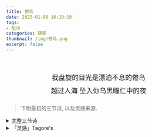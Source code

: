 ```yaml
---
title: 倦鸟
date: 2025-01-08 16:10:10
tags: 
- 短诗
categories: 随笔
thumbnail: /img/倦鸟.png
excerpt: false
---
```

<br>
<p style = " 
    font-size: 1.3em;
    text-align: center;
    line-height: 2em;"
>
我盘旋的目光是漂泊不息的倦鸟
<br>
越过人海 坠入你乌黑瞳仁中的夜
</p>

> 下附最初的三节诗, 以及灵感来源.

<details>
<summary> 完整三节诗</summary>
<p style = " 
    font-size: 1em;
    text-align: center;
    line-height: 1.5em;"
>
我盘旋的目光是漂泊不息的倦鸟 <br>
越过人海终于落入你乌黑瞳仁中的夜<br>
<br>
你澄澈的眼眸映照着闪烁明灭的晨星<br>
你泛着红晕的脸颊 留着朝霞热切亲吻的印记<br>
<br>
我们的目光还是悄然相遇了<br>
你温和的凝视又让我想起黎明的微光<br>
我漆黑的羽翼微微颤动 随后灼灼燃烧<br>
于是 我的目光载着余烬 再度飞远了<br>
</p>
</details>

<details>
<summary> 「灵感」Tagore's</summary>

<p style = " 
    font-size: 1.1em;
    text-align: center;
    line-height: 2em;"
>
My heart, the bird of the wilderness, <br>
has found its sky in your eyes.<br>

<p style = " 
    font-size: 1em;
    text-align: center;
    color: grey;
    line-height: 2em;"
>(出自泰戈尔的园丁集)
</p>

</p>
</details>

